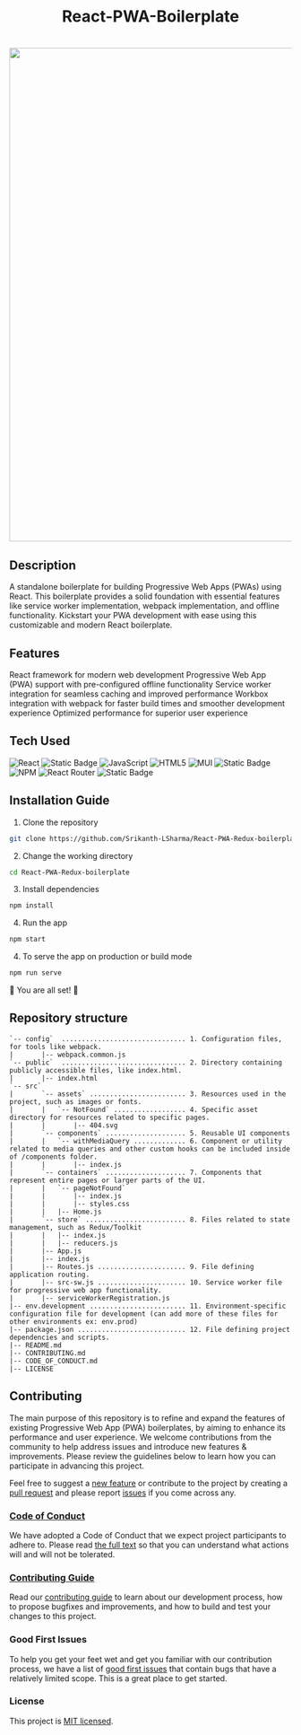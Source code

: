 


<div align="center">
      <h1> React-PWA-Boilerplate </h1>
      <h1> <img src="https://www.premieroctet.com/_next/image?url=%2Fblog%2Fpwa-et-application-mobile-avec-react-native%2Fillu.png&w=1920&q=75" width="880px"><br/></h1>
     </div>
<!--<p align="center"> <a href="https://www.linkedin.com/in/srikanth-sharma-15602a119/}" target="_blank"><img alt="" src="https://img.shields.io/badge/LinkedIn-0077B5?style=normal&logo=linkedin&logoColor=white" style="vertical-align:center" width="100px" /></a> </p>-->

## Description
A standalone boilerplate for building Progressive Web Apps (PWAs) using React. This boilerplate provides a solid foundation with essential features like service worker implementation, webpack implementation, and offline functionality. Kickstart your PWA development with ease using this customizable and modern React boilerplate.

## Features

React framework for modern web development
Progressive Web App (PWA) support with pre-configured offline functionality
Service worker integration for seamless caching and improved performance
Workbox integration with webpack for faster build times and smoother development experience
Optimized performance for superior user experience

## Tech Used
 ![React](https://img.shields.io/badge/react-%2320232a.svg?style=for-the-badge&logo=react&logoColor=%2361DAFB) ![Static Badge](https://img.shields.io/badge/Progressive%20Web%20App-green.svg?style=for-the-badge&logo=PWA&logoColor=%235f17ca&labelColor=%23eeeeee&color=%23eeeeee)
 ![JavaScript](https://img.shields.io/badge/javascript-%23323330.svg?style=for-the-badge&logo=javascript&logoColor=%23F7DF1E) ![HTML5](https://img.shields.io/badge/html5-%23E34F26.svg?style=for-the-badge&logo=html5&logoColor=white) ![MUI](https://img.shields.io/badge/MUI-%230081CB.svg?style=for-the-badge&logo=material-ui&logoColor=white) ![Static Badge](https://img.shields.io/badge/Redux%20Toolkit-%23593d88.svg?style=for-the-badge&logo=redux&logoColor=white)
 ![NPM](https://img.shields.io/badge/NPM-%23000000.svg?style=for-the-badge&logo=npm&logoColor=white) ![React Router](https://img.shields.io/badge/React_Router-CA4245?style=for-the-badge&logo=react-router&logoColor=white) ![Static Badge](https://img.shields.io/badge/Workbox-green.svg?style=for-the-badge&logo=workbox&logoColor=black&labelColor=black&color=%20%23f58008)


## Installation Guide

1. Clone the repository

```bash
git clone https://github.com/Srikanth-LSharma/React-PWA-Redux-boilerplate.git
```

2. Change the working directory

```bash
cd React-PWA-Redux-boilerplate
```

3. Install dependencies

```bash
npm install
```

4. Run the app

```bash
npm start
```

4. To serve the app on production or build mode

```bash
npm run serve
```

🌟 You are all set! 🌟


## Repository structure

```
`-- config`  ............................... 1. Configuration files, for tools like webpack.
|       |-- webpack.common.js
`-- public`  ............................... 2. Directory containing publicly accessible files, like index.html.
|       |-- index.html 
`-- src`
|       `-- assets` ........................ 3. Resources used in the project, such as images or fonts.
|       |   `-- NotFound` .................. 4. Specific asset directory for resources related to specific pages.
|       |       |-- 404.svg
|       `-- components` .................... 5. Reusable UI components
|       |   `-- withMediaQuery ............. 6. Component or utility related to media queries and other custom hooks can be included inside of /components folder.
|       |       |-- index.js
|       `-- containers` .................... 7. Components that represent entire pages or larger parts of the UI.
|       |   `-- pageNotFound`
|       |       |-- index.js
|       |       |-- styles.css
|       |   |-- Home.js
|       `-- store` ......................... 8. Files related to state management, such as Redux/Toolkit
|       |   |-- index.js 
|       |   |-- reducers.js 
|       |-- App.js 
|       |-- index.js
|       |-- Routes.js ...................... 9. File defining application routing.
|       |-- src-sw.js ...................... 10. Service worker file for progressive web app functionality.
|       |-- serviceWorkerRegistration.js
|-- env.development ........................ 11. Environment-specific configuration file for development (can add more of these files for other environments ex: env.prod)
|-- package.json ........................... 12. File defining project dependencies and scripts.
|-- README.md
|-- CONTRIBUTING.md
|-- CODE_OF_CONDUCT.md
|-- LICENSE
```


## Contributing

The main purpose of this repository is to refine and expand the features of existing Progressive Web App (PWA) boilerplates, by aiming to enhance its performance and user experience. We welcome contributions from the community to help address issues and introduce new features & improvements. Please review the guidelines below to learn how you can participate in advancing this project.

Feel free to suggest a [new feature](https://github.com/Srikanth-LSharma/React-PWA-Redux-boilerplate/issues/new?assignees=&labels=feature+request%2Cenhancement%2Cfeature&projects=&template=feature_request.yml&title=%5BFeature%5D%3A+) or contribute to the project by creating a [pull request](https://github.com/Srikanth-LSharma/React-PWA-Redux-boilerplate/compare) and please report [issues](https://github.com/Srikanth-LSharma/React-PWA-Redux-boilerplate/issues/new?assignees=&labels=bug&projects=&template=bug_report.yml&title=%5BBug%5D%3A+) if you come across any.


### [Code of Conduct](./CODE_OF_CONDUCT.md)

We have adopted a Code of Conduct that we expect project participants to adhere to. Please read [the full text](./CODE_OF_CONDUCT.md) so that you can understand what actions will and will not be tolerated.

### [Contributing Guide](./CONTRIBUTING.md)

Read our [contributing guide](./CONTRIBUTING.md) to learn about our development process, how to propose bugfixes and improvements, and how to build and test your changes to this project.

### Good First Issues

To help you get your feet wet and get you familiar with our contribution process, we have a list of [good first issues](https://github.com/Srikanth-LSharma/React-PWA-Redux-boilerplate/labels/good%20first%20issue) that contain bugs that have a relatively limited scope. This is a great place to get started.

### License

This project is [MIT licensed](./LICENSE).    
